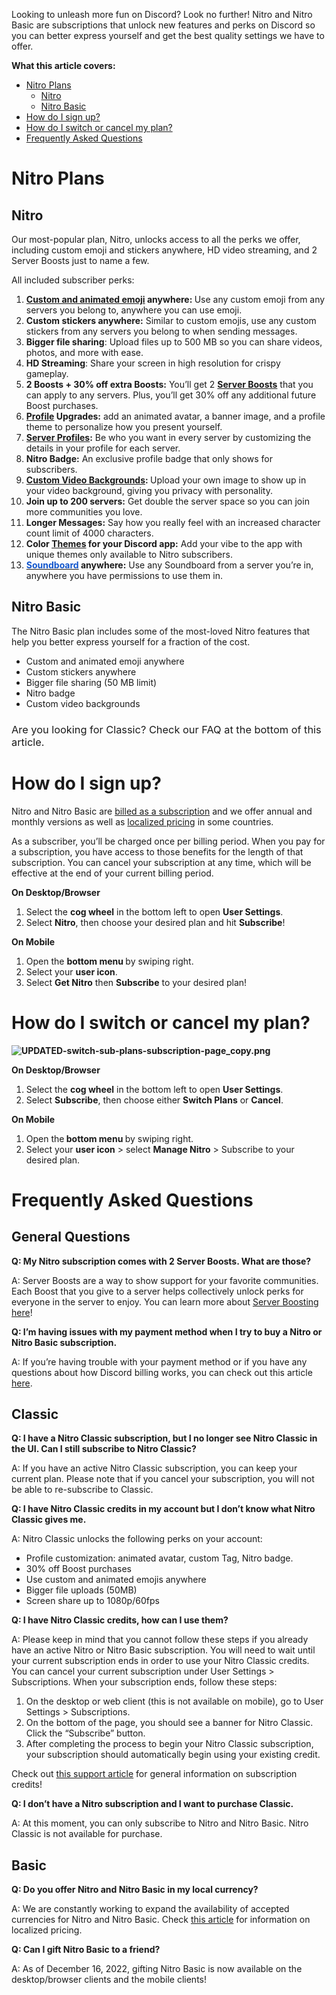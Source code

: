 <p><span style="font-weight: 400;">Looking to unleash more fun on Discord? Look no further! Nitro and Nitro Basic are subscriptions that unlock new features and perks on Discord so you can better express yourself and get the best quality settings we have to offer. </span></p>
<p><span class="wysiwyg-font-size-large"><strong>What this article covers:</strong></span></p>
<ul>
    <li>
        <a href="#h_01GFV3NE6JPS6BRTX7XYQDJ0S4" target="_self">Nitro Plans</a>
        <ul>
            <li><a href="#h_01GFV3P0M2YEC5GQA04QZZ3XTA" target="_self">Nitro</a></li>
            <li><a href="#h_01GFV3P6JCBPK991K73KW8C70B" target="_self">Nitro Basic</a></li>
        </ul>
    </li>
    <li><a href="#h_01GFV3PD5V65SNQDEGHD084MBA" target="_self">How do I sign up?</a></li>
    <li><a href="#h_01GFV3PNMEJEF92W0XX69MEE2W" target="_self">How do I switch or cancel my plan?</a></li>
    <li><a href="#h_01GFV3PWAGD4EGTD91ERBZ5R4S" target="_self">Frequently Asked Questions</a></li>
</ul>
<h1 id="h_01GFV3NE6JPS6BRTX7XYQDJ0S4"><strong>Nitro Plans</strong></h1>
<h2 id="h_01GFV3P0M2YEC5GQA04QZZ3XTA"><strong>Nitro</strong></h2>
<p><span style="font-weight: 400;">Our most-popular plan, Nitro, unlocks access to all the perks we offer, including custom emoji and stickers anywhere, HD video streaming, and 2 Server Boosts just to name a few.</span></p>
<p><span style="font-weight: 400;">All included subscriber perks:</span></p>
<ol>
    <li style="font-weight: 400;" aria-level="1">
        <strong><a href="https://support.discord.com/hc/en-us/articles/360036479811" target="_blank" rel="noopener noreferrer">Custom and animated emoji</a> anywhere: </strong><span style="font-weight: 400;">Use any custom emoji from any servers you belong to, anywhere you can use emoji.</span>
    </li>
    <li style="font-weight: 400;" aria-level="1">
        <strong>Custom stickers anywhere:</strong> Similar to custom emojis, use any custom stickers from any servers you belong to when sending messages.
    </li>
    <li style="font-weight: 400;" aria-level="1">
        <strong>Bigger file sharing</strong><span style="font-weight: 400;">: </span><span style="font-weight: 400;">Upload files up to 500 MB so you can share videos, photos, and more with ease.</span>
    </li>
    <li style="font-weight: 400;" aria-level="1">
        <strong>HD Streaming</strong><span style="font-weight: 400;">: Share your screen in high resolution for crispy gameplay. </span>
    </li>
    <li style="font-weight: 400;" aria-level="1">
        <strong>2 Boosts + 30% off extra Boosts:</strong><span style="font-weight: 400;"> You’ll get 2 </span><a href="https://support.discord.com/hc/en-us/articles/360028038352" target="_blank" rel="noopener noreferrer"><strong>Server Boosts</strong></a><span style="font-weight: 400;"> that you can apply to any servers. Plus, you’ll get 30% off any additional future Boost purchases. </span>
    </li>
    <li style="font-weight: 400;" aria-level="1">
        <strong><a href="https://support.discord.com/hc/en-us/articles/4403147417623" target="_blank" rel="noopener noreferrer">Profile</a> Upgrades:</strong><span style="font-weight: 400;"> add an animated avatar, a banner image, and a profile theme to personalize how you present yourself.</span>
    </li>
    <li style="font-weight: 400;" aria-level="1">
        <strong><a href="https://support.discord.com/hc/en-us/articles/4409388345495" target="_blank" rel="noopener noreferrer">Server Profiles</a>:</strong><span style="font-weight: 400;"> Be who you want in every server by customizing the details in your profile for each server. </span>
    </li>
    <li style="font-weight: 400;" aria-level="1">
        <strong>Nitro Badge:</strong><span style="font-weight: 400;"> An exclusive profile badge that only shows for subscribers. </span>
    </li>
    <li style="font-weight: 400;" aria-level="1">
        <strong><a href="https://support.discord.com/hc/en-us/articles/4413490191127" target="_blank" rel="noopener noreferrer">Custom Video Backgrounds</a>: </strong><span style="font-weight: 400;">Upload your own image to show up in your video background, giving you privacy with personality.</span>
    </li>
    <li style="font-weight: 400;" aria-level="1">
        <strong>Join up to 200 servers:</strong><span style="font-weight: 400;"> Get double the server space so you can join more communities you love. </span>
    </li>
    <li style="font-weight: 400;" aria-level="1">
        <strong>Longer Messages:</strong><span style="font-weight: 400;"> Say how you really feel with an increased character count limit of 4000 characters.</span>
    </li>
    <li style="font-weight: 400;" aria-level="1"><span style="font-weight: 400;"><strong>Color <a href="https://support.discord.com/hc/en-us/articles/207260127" target="_blank" rel="noopener noreferrer">Themes</a> for your Discord app:</strong> Add your vibe to the app with unique themes only available to Nitro subscribers.   </span></li>
    <li style="font-weight: 400;" aria-level="1"><span style="font-weight: 400;"><a href="https://support.discord.com/hc/en-us/articles/12612888127767"><strong><span class="wysiwyg-underline" style="color: #1155cc;" data-darkreader-inline-color="">Soundboard</span></strong></a><strong> anywhere:</strong> Use any Soundboard from a server you’re in, anywhere you have permissions to use them in.</span></li>
</ol>
<h2 id="h_01GFV3P6JCBPK991K73KW8C70B"><strong>Nitro Basic</strong></h2>
<p><span style="font-weight: 400;">The Nitro Basic plan includes some of the most-loved Nitro features that help you better express yourself for a fraction of the cost.</span></p>
<ul>
    <li style="font-weight: 400;" aria-level="1"><span style="font-weight: 400;">Custom and animated emoji anywhere</span></li>
    <li style="font-weight: 400;" aria-level="1"><span style="font-weight: 400;">Custom stickers anywhere</span></li>
    <li style="font-weight: 400;" aria-level="1"><span style="font-weight: 400;">Bigger file sharing (50 MB limit)</span></li>
    <li style="font-weight: 400;" aria-level="1"><span style="font-weight: 400;">Nitro badge</span></li>
    <li style="font-weight: 400;" aria-level="1"><span style="font-weight: 400;">Custom video backgrounds</span></li>
</ul>
<h3><span style="font-weight: 400;">Are you looking for Classic? Check our FAQ at the bottom of this article.</span></h3>
<h1 id="h_01GFV3PD5V65SNQDEGHD084MBA"><strong>How do I sign up?</strong></h1>
<p><span style="font-weight: 400;">Nitro and Nitro Basic are </span><a href="https://support.discord.com/hc/en-us/articles/360017693772" target="_blank" rel="noopener noreferrer">billed as a subscription</a><span style="font-weight: 400;"> and we offer annual and monthly versions as well as </span><a href="https://support.discord.com/hc/en-us/articles/4407269525911" target="_blank" rel="noopener noreferrer">localized pricing</a><span style="font-weight: 400;"> in some countries. </span></p>
<p><span style="font-weight: 400;">As a subscriber, you’ll be charged once per billing period. When you pay for a subscription, you have access to those benefits for the length of that subscription. You can cancel your subscription at any time, which will be effective at the end of your current billing period.</span></p>
<p><span class="wysiwyg-font-size-large"><strong>On Desktop/Browser</strong></span></p>
<ol>
    <li style="font-weight: 400;" aria-level="1">
        <span style="font-weight: 400;">Select the </span><strong>cog wheel</strong><span style="font-weight: 400;"> in the bottom left to open </span><strong>User Settings</strong><span style="font-weight: 400;">.</span>
    </li>
    <li style="font-weight: 400;" aria-level="1">
        <span style="font-weight: 400;">Select </span><strong>Nitro</strong><span style="font-weight: 400;">, then choose your desired plan and hit </span><strong>Subscribe</strong><span style="font-weight: 400;">! </span>
    </li>
</ol>
<p><span class="wysiwyg-font-size-large"><strong>On Mobile</strong></span></p>
<ol>
    <li style="font-weight: 400;" aria-level="1">
        <span style="font-weight: 400;">Open the </span><strong>bottom menu </strong><span style="font-weight: 400;">by swiping right.</span>
    </li>
    <li style="font-weight: 400;" aria-level="1">
        <span style="font-weight: 400;">Select your </span><strong>user icon</strong><span style="font-weight: 400;">.</span>
    </li>
    <li style="font-weight: 400;" aria-level="1">
        <span style="font-weight: 400;">Select </span><strong>Get Nitro</strong><span style="font-weight: 400;"> then </span><strong>Subscribe</strong><span style="font-weight: 400;"> to your desired plan!</span>
    </li>
</ol>
<h1 id="h_01GFV3PNMEJEF92W0XX69MEE2W"><strong>How do I switch or cancel my plan?</strong></h1>
<p class="wysiwyg-text-align-center"><strong><img src="https://support.discord.com/hc/article_attachments/11548179381399" alt="UPDATED-switch-sub-plans-subscription-page_copy.png"></strong></p>
<p><span class="wysiwyg-font-size-large"><strong>On Desktop/Browser</strong></span></p>
<ol>
    <li style="font-weight: 400;" aria-level="1">
        <span style="font-weight: 400;">Select the </span><strong>cog wheel</strong><span style="font-weight: 400;"> in the bottom left to open </span><strong>User Settings</strong><span style="font-weight: 400;">.</span>
    </li>
    <li style="font-weight: 400;" aria-level="1">
        <span style="font-weight: 400;">Select </span><strong>Subscribe</strong><span style="font-weight: 400;">, then choose either </span><strong>Switch Plans</strong><span style="font-weight: 400;"> or </span><strong>Cancel</strong><span style="font-weight: 400;">. </span>
    </li>
</ol>
<p><span class="wysiwyg-font-size-large"><strong>On Mobile</strong></span></p>
<ol>
    <li style="font-weight: 400;" aria-level="1">
        <span style="font-weight: 400;">Open the</span><strong> bottom menu </strong><span style="font-weight: 400;">by swiping right.</span>
    </li>
    <li style="font-weight: 400;" aria-level="1">
        <span style="font-weight: 400;">Select your </span><strong>user icon</strong><span style="font-weight: 400;"> &gt; select </span><strong>Manage Nitro</strong><span style="font-weight: 400;"> &gt; Subscribe to your desired plan.</span>
    </li>
</ol>
<h1 id="h_01GFV3PWAGD4EGTD91ERBZ5R4S"><strong>Frequently Asked Questions</strong></h1>
<h2><strong>General Questions</strong></h2>
<p><span class="wysiwyg-font-size-large"><strong>Q: My Nitro subscription comes with 2 Server Boosts. What are those?</strong></span></p>
<p><span style="font-weight: 400;">A: Server Boosts are a way to show support for your favorite communities. Each Boost that you give to a server helps collectively unlock perks for everyone in the server to enjoy. You can learn more about </span><a href="https://support.discord.com/hc/en-us/articles/360028038352" target="_blank" rel="noopener noreferrer">Server Boosting here</a><span style="font-weight: 400;">! </span></p>
<p><span class="wysiwyg-font-size-large"><strong>Q: I’m having issues with my payment method when I try to buy a Nitro or Nitro Basic subscription.</strong></span></p>
<p><span style="font-weight: 400;">A: If you’re having trouble with your payment method or if you have any questions about how Discord billing works, you can check out this article </span><a href="https://support.discord.com/hc/en-us/articles/360017693772" target="_blank" rel="noopener noreferrer">here</a><span style="font-weight: 400;">.</span></p>
<h2><strong>Classic</strong></h2>
<p><span class="wysiwyg-font-size-large"><strong>Q: I have a Nitro Classic subscription, but I no longer see Nitro Classic in the UI. Can I still subscribe to Nitro Classic?</strong></span></p>
<p><span style="font-weight: 400;">A: If you have an active Nitro Classic subscription, you can keep your current plan. Please note that if you cancel your subscription, you will not be able to re-subscribe to Classic. </span></p>
<p><span class="wysiwyg-font-size-large"><strong>Q: I have Nitro Classic credits in my account but I don’t know what Nitro Classic gives me.</strong></span></p>
<p><span style="font-weight: 400;">A: Nitro Classic unlocks the following perks on your account:</span></p>
<ul>
    <li style="font-weight: 400;" aria-level="1"><span style="font-weight: 400;">Profile customization: animated avatar, custom Tag, Nitro badge.</span></li>
    <li style="font-weight: 400;" aria-level="1"><span style="font-weight: 400;">30% off Boost purchases</span></li>
    <li style="font-weight: 400;" aria-level="1"><span style="font-weight: 400;">Use custom and animated emojis anywhere</span></li>
    <li style="font-weight: 400;" aria-level="1"><span style="font-weight: 400;">Bigger file uploads (50MB)</span></li>
    <li style="font-weight: 400;" aria-level="1"><span style="font-weight: 400;">Screen share up to 1080p/60fps </span></li>
</ul>
<p><span class="wysiwyg-font-size-large"><strong>Q: I have Nitro Classic credits, how can I use them?</strong></span></p>
<p><span style="font-weight: 400;">A: Please keep in mind that you cannot follow these steps if you already have an active Nitro or Nitro Basic subscription. You will need to wait until your current subscription ends in order to use your Nitro Classic credits. You can cancel your current subscription under User Settings &gt; Subscriptions. When your subscription ends, follow these steps:</span></p>
<ol>
    <li style="font-weight: 400;" aria-level="1"><span style="font-weight: 400;">On the desktop or web client (this is not available on mobile), go to User Settings &gt; Subscriptions.</span></li>
    <li style="font-weight: 400;" aria-level="1"><span style="font-weight: 400;">On the bottom of the page, you should see a banner for Nitro Classic. Click the “Subscribe” button.</span></li>
    <li style="font-weight: 400;" aria-level="1"><span style="font-weight: 400;">After completing the process to begin your Nitro Classic subscription, your subscription should automatically begin using your existing credit.</span></li>
</ol>
<p><span style="font-weight: 400;">Check out </span><a href="https://support.discord.com/hc/en-us/articles/360030782312" target="_blank" rel="noopener noreferrer">this support article</a><span style="font-weight: 400;"> for general information on subscription credits!</span></p>
<p><span class="wysiwyg-font-size-large"><strong>Q: I don’t have a Nitro subscription and I want to purchase Classic.</strong></span></p>
<p><span style="font-weight: 400;">A: </span><span style="font-weight: 400;">At this moment, you can only subscribe to Nitro and Nitro Basic. Nitro Classic is not available for purchase.</span></p>
<h2><strong>Basic</strong></h2>
<p><span class="wysiwyg-font-size-large"><strong>Q: Do you offer Nitro and Nitro Basic in my local currency?</strong></span></p>
<p><span style="font-weight: 400;">A: We are constantly working to expand the availability of accepted currencies for Nitro and Nitro Basic. Check </span><a href="https://support.discord.com/hc/en-us/articles/4407269525911" target="_blank" rel="noopener noreferrer">this article</a><span style="font-weight: 400;"> for information on localized pricing.</span></p>
<p><span class="wysiwyg-font-size-large"><strong>Q: Can I gift Nitro Basic to a friend? </strong></span></p>
<p><span style="font-weight: 400;">A: As of December 16, 2022, gifting Nitro Basic is now available on the desktop/browser clients and the mobile clients!<br></span></p>
<p> </p>
<p> </p>
<p> </p>